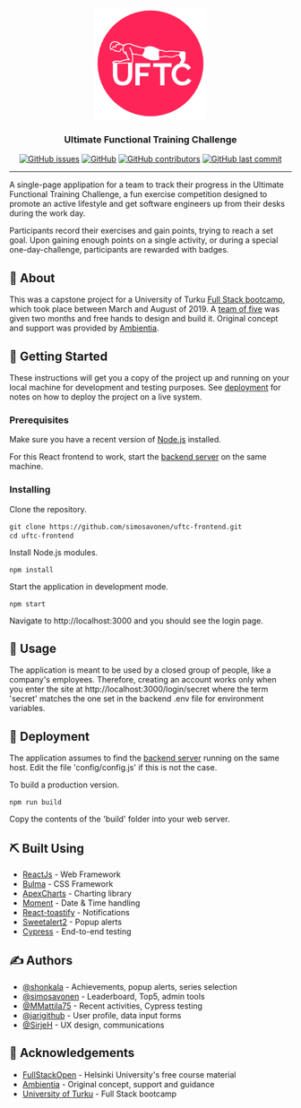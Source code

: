 <div align="center">
<a href="" rel="noopener"><img width=200px height=200px src="./src/logos/plank_over_red_circle.png" alt="UFTC project logo"></a>
</div>

<div align="center"><h3>Ultimate Functional Training Challenge</h3></div>

<div align="center">
 <a href="https://github.com/simosavonen/uftc-frontend/issues" rel="noopener">
 <img alt="GitHub issues" src="https://img.shields.io/github/issues/simosavonen/uftc-frontend"></a>
 <a href="https://github.com/simosavonen/uftc-frontend/blob/master/LICENSE" rel="noopener">
 <img alt="GitHub" src="https://img.shields.io/github/license/simosavonen/uftc-frontend"></a>
 <a href="https://github.com/simosavonen/uftc-frontend/graphs/contributors" rel="noopener"><img alt="GitHub contributors" src="https://img.shields.io/github/contributors/simosavonen/uftc-frontend"></a>
 <a href="https://github.com/simosavonen/uftc-frontend/commits/master" rel="noopener"><img alt="GitHub last commit" src="https://img.shields.io/github/last-commit/simosavonen/uftc-frontend"></a>
</div>

---

<p>
 A single-page applipation for a team to track their progress in the Ultimate Functional Training Challenge, a fun exercise competition designed to promote an active lifestyle and get software engineers up from their desks during the work day.
 </p>

<p>
Participants record their exercises and gain points, trying to reach a set goal. Upon gaining enough points on a single activity, or during a special one-day-challenge, participants are rewarded with badges.
</p>

## 🧐 About <a name = "about"></a>

<p>
This was a capstone project for a University of Turku <a href="https://tech.utu.fi/fi/full-stack/" rel="noopener">Full Stack bootcamp</a>, which took place between March and August of 2019. A <a href="https://github.com/simosavonen/uftc-frontend/graphs/contributors" rel="noopener">team of five</a> was given two months and free hands to design and build it. Original concept and support was provided by <a href="https://www.ambientia.fi/">Ambientia</a>.
</p>

## 🏁 Getting Started <a name = "getting_started"></a>

These instructions will get you a copy of the project up and running on your local machine for development and testing purposes. See [deployment](#deployment) for notes on how to deploy the project on a live system.

### Prerequisites

Make sure you have a recent version of <a href="https://nodejs.org/en/" rel="noopener">Node.js</a> installed.

For this React frontend to work, start the <a href="https://github.com/simosavonen/uftc-backend" rel="noopener">backend server</a> on the same machine.

### Installing

Clone the repository.

```
git clone https://github.com/simosavonen/uftc-frontend.git
cd uftc-frontend
```

Install Node.js modules.

```
npm install
```

Start the application in development mode.

```
npm start
```

Navigate to http://localhost:3000 and you should see the login page.

## 🎈 Usage <a name="usage"></a>

The application is meant to be used by a closed group of people, like a company's employees. Therefore, creating an account works only when you enter the site at http://localhost:3000/login/secret where the term 'secret' matches the one set in the backend .env file for environment variables.

## 🚀 Deployment <a name = "deployment"></a>

The application assumes to find the <a href="https://github.com/simosavonen/uftc-backend" rel="noopener">backend server</a> running on the same host. Edit the file 'config/config.js' if this is not the case.

To build a production version.

```
npm run build
```

Copy the contents of the 'build' folder into your web server.

## ⛏️ Built Using <a name = "built_using"></a>

- [ReactJs](https://reactjs.org/) - Web Framework
- [Bulma](https://bulma.io/) - CSS Framework
- [ApexCharts](https://apexcharts.com/) - Charting library
- [Moment](https://momentjs.com/) - Date & Time handling
- [React-toastify](https://fkhadra.github.io/react-toastify/) - Notifications
- [Sweetalert2](https://sweetalert2.github.io/) - Popup alerts
- [Cypress](https://www.cypress.io/) - End-to-end testing

## ✍️ Authors <a name = "authors"></a>

- [@shonkala](https://github.com/shonkala) - Achievements, popup alerts, series selection
- [@simosavonen](https://github.com/simosavonen) - Leaderboard, Top5, admin tools
- [@MMattila75](https://github.com/MMattila75) - Recent activities, Cypress testing
- [@jarigithub](https://github.com/jarigithub) - User profile, data input forms
- [@SirjeH](https://github.com/SirjeH) - UX design, communications

## 🎉 Acknowledgements <a name = "acknowledgement"></a>

- [FullStackOpen](https://fullstackopen.com/) - Helsinki University's free course material
- [Ambientia](https://www.ambientia.fi/) - Original concept, support and guidance
- [University of Turku](https://tech.utu.fi/fi/full-stack/) - Full Stack bootcamp
